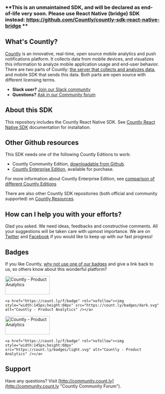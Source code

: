 ### **This is an unmaintained SDK, and will be declared as end-of-life very soon. Please use React Native (bridge) SDK instead: https://github.com/Countly/countly-sdk-react-native-bridge **



## What's Countly?
[Countly](http://count.ly) is an innovative, real-time, open source mobile analytics and push notifications platform. It collects data from mobile devices, and visualizes this information to analyze mobile application usage and end-user behavior. There are two parts of Countly: [the server that collects and analyzes data](http://github.com/countly/countly-server), and mobile SDK that sends this data. Both parts are open source with different licensing terms.

* **Slack user?** [Join our Slack community](http://slack.count.ly)
* **Questions?** [Ask in our Community forum](http://community.count.ly)

## About this SDK

This repository includes the Countly React Native SDK. See [Countly React Native SDK](http://resources.count.ly/docs/react-native) documentation for installation.

## Other Github resources ##

This SDK needs one of the following Countly Editions to work:

* Countly Community Edition, [downloadable from Github](https://github.com/Countly/countly-server).
* [Countly Enterprise Edition](http://count.ly/product), available for purchase.

For more information about Countly Enterprise Edition, see [comparison of different Countly Editions](https://count.ly/compare/)

There are also other Countly SDK repositories (both official and community supported) on [Countly Resources](http://resources.count.ly/v1.0/docs/downloading-sdks).

## How can I help you with your efforts? ##

Glad you asked. We need ideas, feedbacks and constructive comments. All your suggestions will be taken care with upmost importance. We are on [Twitter](http://twitter.com/gocountly) and [Facebook](http://www.facebook.com/Countly) if you would like to keep up with our fast progress!

## Badges ##

If you like Countly, [why not use one of our badges](https://count.ly/brand-assets) and give a link back to us, so others know about this wonderful platform? 

<a href="https://count.ly/f/badge" rel="nofollow"><img style="width:145px;height:60px" src="https://count.ly/badges/dark.svg" alt="Countly - Product Analytics" /></a>

    <a href="https://count.ly/f/badge" rel="nofollow"><img style="width:145px;height:60px" src="https://count.ly/badges/dark.svg" alt="Countly - Product Analytics" /></a>

<a href="https://count.ly/f/badge" rel="nofollow"><img style="width:145px;height:60px" src="https://count.ly/badges/light.svg" alt="Countly - Product Analytics" /></a>

    <a href="https://count.ly/f/badge" rel="nofollow"><img style="width:145px;height:60px" src="https://count.ly/badges/light.svg" alt="Countly - Product Analytics" /></a>

## Support ##

Have any questions? Visit [http://community.count.ly](http://community.count.ly "Countly Community Forum").

